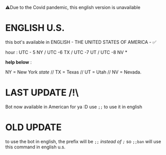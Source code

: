⚠Due to the Covid pandemic, this english version is unavailable 

# ENGLISH U.S.

this bot's available in ENGLISH - THE UNITED STATES OF AMERICA - ✅

hour : UTC - 5 NY / UTC -6 TX  / UTC -7 UT / UTC -8 NV *

__help below__ :

NY = New York *state* // TX = Texas // UT = Utah // NV = Nevada. 


# LAST UPDATE /!\
Bot now available in American for ya :D use `;;` to use it in english 

# OLD UPDATE
to use the bot in english, the prefix will be `;;` *instead of `;`* so `;;ban` will use this command in english u.s.

